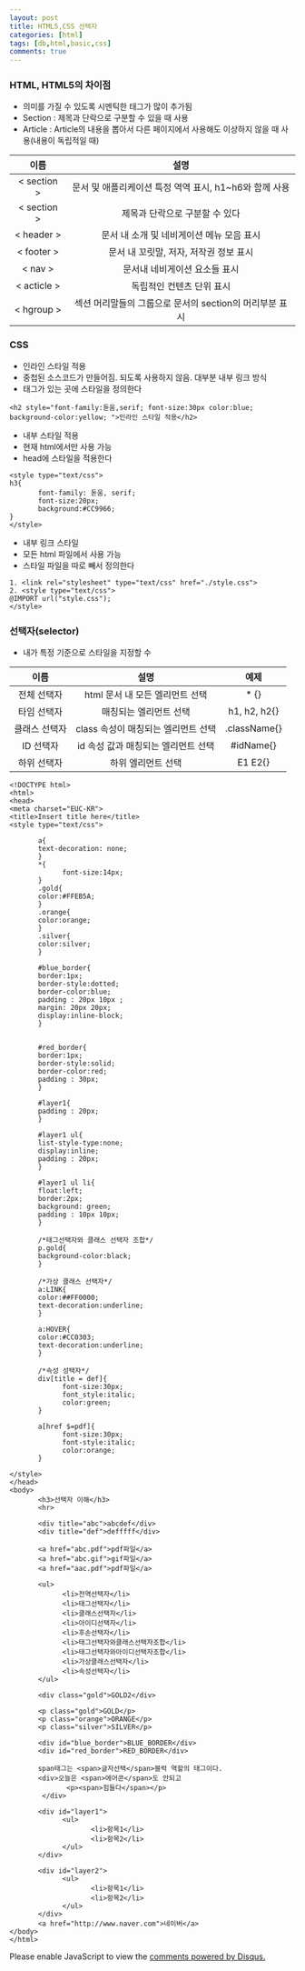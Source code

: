 ```yaml
---
layout: post
title: HTML5,CSS 선택자
categories: [html]
tags: [db,html,basic,css]
comments: true
---
```

### HTML, HTML5의 차이점
- 의미를 가질 수 있도록 시멘틱한 태그가 많이 추가됨
- Section : 제목과 단락으로 구분할 수 있을 때 사용
- Article : Article의 내용을 뽑아서 다른 페이지에서 사용해도 이상하지 않을 때 사용(내용이 독립적일 때)


| 이름 |  설명 |
|:--------:|:--------:|
| < section > | 문서 및 애플리케이션 특정 역역 표시, h1~h6와 함께 사용 |
| < section > | 제목과 단락으로 구분할 수 있다 |
|< header >| 문서 내 소개 및 네비게이션 메뉴 모음 표시
| < footer > |문서 내 꼬릿말, 저자, 저작권 정보 표시
| < nav >  |문서내 네비게이션 요소들 표시
|< acticle >| 독립적인 컨텐츠 단위 표시
|< hgroup >| 섹션 머리말들의 그룹으로 문서의 section의 머리부분 표시

### CSS
- 인라인 스타일 적용
- 중첩된 소스코드가 만들어짐. 되도록 사용하지 않음. 대부분 내부 링크 방식
- 태그가 있는 곳에 스타일을 정의한다

~~~
<h2 style="font-family:돋움,serif; font-size:30px color:blue;  background-color:yellow; ">인라인 스타일 적용</h2>
~~~
- 내부 스타일 적용
- 현재 html에서만 사용 가능
- head에 스타일을 적용한다

~~~
<style type="text/css">
h3{
       font-family: 돋움, serif;
       font-size:20px;
       background:#CC9966;
}
</style>
~~~
- 내부 링크 스타일
- 모든 html 파일에서 사용 가능
- 스타일 파일을 따로 빼서 정의한다

~~~
1. <link rel="stylesheet" type="text/css" href="./style.css">
2. <style type="text/css">
@IMPORT url("style.css");
</style>
~~~

### 선택자(selector)
- 내가 특정 기준으로 스타일을 지정할 수 

| 이름 |  설명 | 예제 |
|:--------:|:--------:|:--------:|
| 전체 선택자| html 문서 내 모든 엘리먼트 선택 | * {}|
|타임 선택자 | 매칭되는 엘리먼트 선택 | h1, h2, h2{} |
| 클래스 선택자 | class 속성이 매칭되는 엘리먼트 선택| .className{} |
|ID 선택자 | id 속성 값과 매칭되는 엘리먼트 선택 | #idName{} |
|하위 선택자 | 하위 엘리먼트 선택 | E1 E2{} |

~~~
<!DOCTYPE html>
<html>
<head>
<meta charset="EUC-KR">
<title>Insert title here</title>
<style type="text/css">
       
       a{
       text-decoration: none;
       }
       *{
             font-size:14px;
       }
       .gold{
       color:#FFEB5A;
       }
       .orange{
       color:orange;
       }
       .silver{
       color:silver;
       }
       
       #blue_border{
       border:1px;
       border-style:dotted;
       border-color:blue;
       padding : 20px 10px ;
       margin: 20px 20px;
       display:inline-block;
       }
       
       
       #red_border{
       border:1px;
       border-style:solid;
       border-color:red;
       padding : 30px;
       }
       
       #layer1{
       padding : 20px;
       }
       
       #layer1 ul{
       list-style-type:none;
       display:inline;
       padding : 20px;
       }
       
       #layer1 ul li{
       float:left;
       border:2px;
       background: green;
       padding : 10px 10px;
       }
       
       /*태그선택자와 클래스 선택자 조합*/
       p.gold{
       background-color:black;
       }
       
       /*가상 클래스 선택자*/
       a:LINK{
       color:##FF0000;
       text-decoration:underline;
       }
       
       a:HOVER{
       color:#CC0303;
       text-decoration:underline;
       }
       
       /*속성 성택자*/
       div[title = def]{
             font-size:30px;
             font_style:italic;
             color:green;
       }
       
       a[href $=pdf]{
             font-size:30px;
             font-style:italic;
             color:orange;
       }
             
</style>
</head>
<body>
       <h3>선택자 이해</h3>
       <hr>
       
       <div title="abc">abcdef</div>
       <div title="def">defffff</div>
       
       <a href="abc.pdf">pdf파일</a>
       <a href="abc.gif">gif파일</a>
       <a href="aac.pdf">pdf파일</a>
       
       <ul>
             <li>전역선택자</li>
             <li>태그선택자</li>
             <li>클래스선택자</li>
             <li>아이디선택자</li>
             <li>후손선택자</li>
             <li>태그선택자와클래스선택자조합</li>
             <li>태그선택자와아이디선택자조합</li>
             <li>가상클래스선택자</li>
             <li>속성선택자</li>
       </ul>
       
       <div class="gold">GOLD2</div>
       
       <p class="gold">GOLD</p>
       <p class="orange">ORANGE</p>
       <p class="silver">SILVER</p>
       
       <div id="blue_border">BLUE_BORDER</div>
       <div id="red_border">RED_BORDER</div>
       
       span태그는 <span>글자선택</span>블럭 역할의 태그이다.
       <div>오늘은 <span>에어콘</span>도 안되고
              <p><span>힘들다</span></p>
        </div>
       
       <div id="layer1">
             <ul>
                    <li>항목1</li>
                    <li>항목2</li>
             </ul>
       </div>
       
       <div id="layer2">
             <ul>
                    <li>항목1</li>
                    <li>항목2</li>
             </ul>
       </div>
       <a href="http://www.naver.com">네이버</a>
</body>
</html>
~~~


<div id="disqus_thread"></div>
<script>

/**
*  RECOMMENDED CONFIGURATION VARIABLES: EDIT AND UNCOMMENT THE SECTION BELOW TO INSERT DYNAMIC VALUES FROM YOUR PLATFORM OR CMS.
*  LEARN WHY DEFINING THESE VARIABLES IS IMPORTANT: https://disqus.com/admin/universalcode/#configuration-variables*/
/*
var disqus_config = function () {
this.page.url = PAGE_URL;  // Replace PAGE_URL with your page's canonical URL variable
this.page.identifier = PAGE_IDENTIFIER; // Replace PAGE_IDENTIFIER with your page's unique identifier variable
};
*/
(function() { // DON'T EDIT BELOW THIS LINE
var d = document, s = d.createElement('script');
s.src = 'https://parkwonhui.disqus.com/embed.js';
s.setAttribute('data-timestamp', +new Date());
(d.head || d.body).appendChild(s);
})();
</script>
<noscript>Please enable JavaScript to view the <a href="https://disqus.com/?ref_noscript">comments powered by Disqus.</a></noscript>
                            